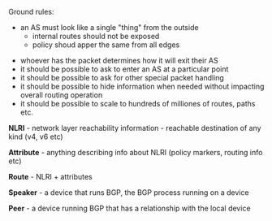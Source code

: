 Ground rules:
* an AS must look like a single "thing" from the outside
	- internal routes should not be exposed
	- policy shoud apper the same from all edges
- whoever has the packet determines how it will exit their AS
- it should be possible to ask to enter an AS at a particular point
- it should be possible to ask for other special packet handling
- it should be possible to hide information when needed without impacting overall routing operation
- it should be possible to scale to hundreds of milliones of routes, paths etc.

**NLRI** - network layer reachability information - reachable destination of any kind (v4, v6 etc)

**Attribute** - anything describing info about NLRI (policy markers, routing info etc)

**Route** - NLRI + attributes

**Speaker** - a device that runs BGP, the BGP process running on a device

**Peer** - a device running BGP that has a relationship with the local device

